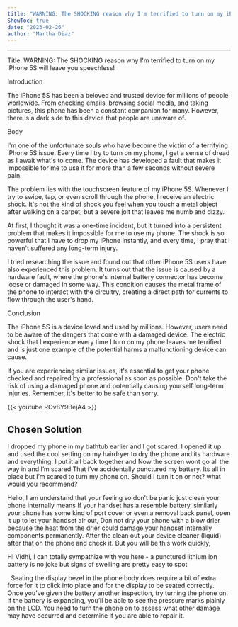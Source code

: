 ```yaml
---
title: "WARNING: The SHOCKING reason why I'm terrified to turn on my iPhone 5S will leave you speechless!"
ShowToc: true 
date: "2023-02-26"
author: "Martha Diaz"
---
```

*****
Title: WARNING: The SHOCKING reason why I'm terrified to turn on my iPhone 5S will leave you speechless!

Introduction

The iPhone 5S has been a beloved and trusted device for millions of people worldwide. From checking emails, browsing social media, and taking pictures, this phone has been a constant companion for many. However, there is a dark side to this device that people are unaware of.

Body

I'm one of the unfortunate souls who have become the victim of a terrifying iPhone 5S issue. Every time I try to turn on my phone, I get a sense of dread as I await what's to come. The device has developed a fault that makes it impossible for me to use it for more than a few seconds without severe pain.

The problem lies with the touchscreen feature of my iPhone 5S. Whenever I try to swipe, tap, or even scroll through the phone, I receive an electric shock. It's not the kind of shock you feel when you touch a metal object after walking on a carpet, but a severe jolt that leaves me numb and dizzy.

At first, I thought it was a one-time incident, but it turned into a persistent problem that makes it impossible for me to use my phone. The shock is so powerful that I have to drop my iPhone instantly, and every time, I pray that I haven't suffered any long-term injury.

I tried researching the issue and found out that other iPhone 5S users have also experienced this problem. It turns out that the issue is caused by a hardware fault, where the phone's internal battery connector has become loose or damaged in some way. This condition causes the metal frame of the phone to interact with the circuitry, creating a direct path for currents to flow through the user's hand.

Conclusion

The iPhone 5S is a device loved and used by millions. However, users need to be aware of the dangers that come with a damaged device. The electric shock that I experience every time I turn on my phone leaves me terrified and is just one example of the potential harms a malfunctioning device can cause.

If you are experiencing similar issues, it's essential to get your phone checked and repaired by a professional as soon as possible. Don't take the risk of using a damaged phone and potentially causing yourself long-term injuries. Remember, it's better to be safe than sorry.

{{< youtube ROv8Y9BejA4 >}} 



## Chosen Solution
 I dropped my phone in my bathtub earlier and I got scared. I opened it up and used the cool setting on my hairdryer to dry the phone and its hardware and everything. I put it all back together and Now the screen wont go all the way in and I’m scared That i’ve accidentally punctured my battery. Its all in place but I’m scared to turn my phone on. Should I turn it on or not? what would you recommend?

 Hello,
I am understand that your feeling so don’t be panic just clean your phone internally means  If your handset has  a resemble battery, similarly your phone has some kind of port cover or even a removal back panel, open it up to let your handset air out,
Don not dry your phone with a blow drier because the heat from the drier could damage your handset internally components permanently.
After the clean out your device  cleaner (liquid) after that on the phone and check it. But you will be this work quickly,

 Hi Vidhi,
I can totally sympathize with you here - a punctured lithium ion battery is no joke but signs of swelling are pretty easy to spot

.
Seating the display bezel in the phone body does require a bit of extra force for it to click into place and for the display to be seated correctly.
Once you’ve given the battery another inspection, try turning the phone on. If the battery is expanding, you’ll be able to see the pressure marks plainly on the LCD. You need to turn the phone on to assess what other damage may have occurred and determine if you are able to repair it.




